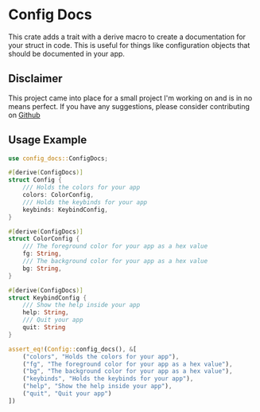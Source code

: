 # Config Docs

This crate adds a trait with a derive macro to create a documentation for your
struct in code. This is useful for things like configuration objects that should
be documented in your app.

## Disclaimer

This project came into place for a small project I'm working on and is in no
means perfect. If you have any suggestions, please consider contributing on
[Github](https://github.com/Ceedrich/config_docs)

## Usage Example

```rust
use config_docs::ConfigDocs;

#[derive(ConfigDocs)]
struct Config {
    /// Holds the colors for your app
    colors: ColorConfig,
    /// Holds the keybinds for your app
    keybinds: KeybindConfig,
}

#[derive(ConfigDocs)]
struct ColorConfig {
    /// The foreground color for your app as a hex value
    fg: String,
    /// The background color for your app as a hex value
    bg: String,
}

#[derive(ConfigDocs)]
struct KeybindConfig {
    /// Show the help inside your app
    help: String,
    /// Quit your app
    quit: String
}

assert_eq!(Config::config_docs(), &[
    ("colors", "Holds the colors for your app"),
    ("fg", "The foreground color for your app as a hex value"),
    ("bg", "The background color for your app as a hex value"),
    ("keybinds", "Holds the keybinds for your app"),
    ("help", "Show the help inside your app"),
    ("quit", "Quit your app")
])
```
